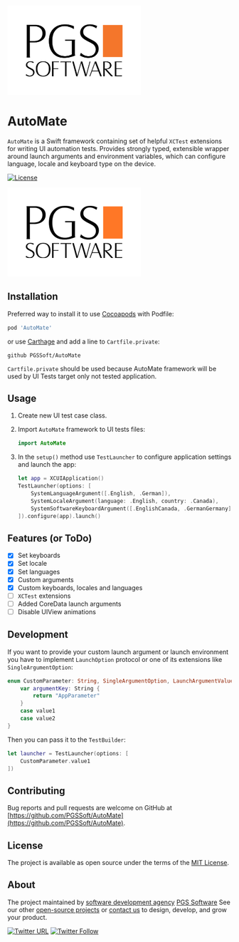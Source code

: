 <img src="assets/pgssoftware-logo.svg" alt="Made by PGS Software" height="200" />


# AutoMate

`AutoMate` is a Swift framework containing set of helpful `XCTest` extensions for writing UI automation tests. Provides strongly typed, extensible wrapper around launch arguments and environment variables, which can configure language, locale and keyboard type on the device.

[![License](https://img.shields.io/badge/license-MIT-green.svg?style=flat)](https://github.com/PGSSoft/AutoMate/blob/master/LICENSE)
<!-- List of other badges  -->

<!-- One screenshot -->
![Screenshot](assets/img.png)

## Installation

Preferred way to install it to use [Cocoapods](https://cocoapods.org/) with Podfile:

```ruby
pod 'AutoMate'
```

or use [Carthage](https://github.com/Carthage/Carthage) and add a line to `Cartfile.private`:

```
github PGSSoft/AutoMate
```

`Cartfile.private` should be used because AutoMate framework will be used by UI Tests target only not tested application.

## Usage

1. Create new UI test case class.
2. Import `AutoMate` framework to UI tests files:

    ```swift
    import AutoMate
    ```

3. In the `setup()` method use `TestLauncher` to configure application settings and launch the app:

    ```swift
    let app = XCUIApplication()
    TestLauncher(options: [
        SystemLanguageArgument([.English, .German]),
        SystemLocaleArgument(language: .English, country: .Canada),
        SystemSoftwareKeyboardArgument([.EnglishCanada, .GermanGermany])
    ]).configure(app).launch()
    ```

## Features (or ToDo)

- [x] Set keyboards
- [x] Set locale
- [x] Set languages
- [x] Custom arguments
- [x] Custom keyboards, locales and languages
- [ ] `XCTest` extensions
- [ ] Added CoreData launch arguments
- [ ] Disable UIView animations

## Development

If you want to provide your custom launch argument or launch environment you have to implement `LaunchOption` protocol or one of its extensions like `SingleArgumentOption`:

```swift
enum CustomParameter: String, SingleArgumentOption, LaunchArgumentValue {
    var argumentKey: String {
        return "AppParameter"
    }
    case value1
    case value2
}
```

Then you can pass it to the `TestBuilder`:

```swift
let launcher = TestLauncher(options: [
    CustomParameter.value1
])
```

## Contributing

Bug reports and pull requests are welcome on GitHub at [https://github.com/PGSSoft/AutoMate](https://github.com/PGSSoft/AutoMate).

## License

The project is available as open source under the terms of the [MIT License](http://opensource.org/licenses/MIT).

## About
The project maintained by [software development agency](https://pgs-soft.com) [PGS Software](https://pgs-soft.com)
See our other [open-source projects](https://github.com/PGSSoft) or [contact us](https://www.pgs-soft.com/contact-us/) to design, develop, and grow your product.

[![Twitter URL](https://img.shields.io/twitter/url/http/shields.io.svg?style=social)](https://github.com/PGSSoft/AutoMate)
[![Twitter Follow](https://img.shields.io/twitter/follow/pgssoftware.svg?style=social&label=Follow)](https://twitter.com/pgssoftware)
